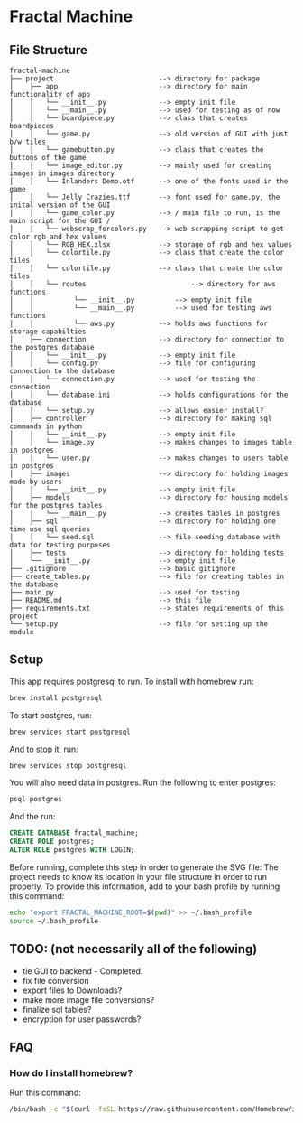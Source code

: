 # Fractal Machine

## File Structure
```
fractal-machine
├── project                          --> directory for package
│    ├── app                         --> directory for main functionality of app 
│    │   └── __init__.py             --> empty init file
│    │   └── __main__.py             --> used for testing as of now
│    │   └── boardpiece.py           --> class that creates boardpieces 
│    │   └── game.py                 --> old version of GUI with just b/w tiles 
│    │   └── gamebutton.py           --> class that creates the buttons of the game 
│    │   └── image_editor.py         --> mainly used for creating images in images directory
│    │   └── Inlanders Demo.otf      --> one of the fonts used in the game
│    │   └── Jelly Crazies.ttf       --> font used for game.py, the inital version of the GUI
│    │   └── game_color.py           --> / main file to run, is the main script for the GUI /
│    │   └── webscrap_forcolors.py   --> web scrapping script to get color rgb and hex values
│    │   └── RGB_HEX.xlsx            --> storage of rgb and hex values 
│    │   └── colortile.py            --> class that create the color tiles 
│    │   └── colortile.py            --> class that create the color tiles 
│    │	 └── routes 				         --> directory for aws functions
│    │   		└── __init__.py          --> empty init file 
│    │   		└── __main__.py          --> used for testing aws functions 
│    │	  	    └── aws.py           --> holds aws functions for storage capabilties  
│    ├── connection                  --> directory for connection to the postgres database
│    │   └── __init__.py             --> empty init file
│    │   └── config.py               --> file for configuring connection to the database
│    │   └── connection.py           --> used for testing the connection
│    │   └── database.ini            --> holds configurations for the database
│    │   └── setup.py                --> allows easier install?
│    ├── controller                  --> directory for making sql commands in python
│    │   └── __init__.py             --> empty init file
│    │   └── image.py                --> makes changes to images table in postgres
│    │   └── user.py                 --> makes changes to users table in postgres
│    ├── images                      --> directory for holding images made by users
│    │   └── __init__.py             --> empty init file
│    ├── models                      --> directory for housing models for the postgres tables
│    │   └── __main__.py             --> creates tables in postgres
│    ├── sql                         --> directory for holding one time use sql queries
│    │   └── seed.sql                --> file seeding database with data for testing purposes
│    ├── tests                       --> directory for holding tests
│    └── __init__.py                 --> empty init file             
├── .gitignore                       --> basic gitignore
├── create_tables.py                 --> file for creating tables in the database
├── main.py                          --> used for testing 
├── README.md                        --> this file
├── requirements.txt                 --> states requirements of this project
└── setup.py                         --> file for setting up the module
```

## Setup

This app requires postgresql to run. To install with homebrew run:
```bash
brew install postgresql
```
To start postgres, run:
```bash
brew services start postgresql
```
And to stop it, run:
```bash
brew services stop postgresql
```
You will also need data in postgres. Run the following to enter postgres:
```bash
psql postgres
```
And the run:
```sql
CREATE DATABASE fractal_machine;
CREATE ROLE postgres;
ALTER ROLE postgres WITH LOGIN;
```

Before running, complete this step in order to generate the SVG file:
The project needs to know its location in your file structure in order to run properly.
To provide this information, add to your bash profile by running this command:
```bash
echo "export FRACTAL_MACHINE_ROOT=$(pwd)" >> ~/.bash_profile
source ~/.bash_profile
```

## TODO: (not necessarily all of the following)
- tie GUI to backend - Completed. 
- fix file conversion
- export files to Downloads?
- make more image file conversions?
- finalize sql tables?
- encryption for user passwords?

## FAQ
### How do I install homebrew?
Run this command:
```bash
/bin/bash -c "$(curl -fsSL https://raw.githubusercontent.com/Homebrew/install/master/install.sh)"
```
